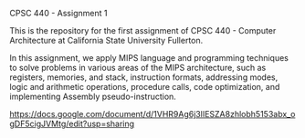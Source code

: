 CPSC 440 - Assignment 1

This is the repository for the first assignment of CPSC 440 - Computer Architecture at California State University Fullerton. 

In this assignment, we apply MIPS language and programming techniques to solve problems in various areas of the MIPS architecture, such as registers, memories, and stack, instruction formats, addressing modes, logic and arithmetic operations, procedure calls, code optimization, and implementing Assembly pseudo-instruction.

https://docs.google.com/document/d/1VHR9Ag6j3lIESZA8zhlobh5153abx_ogDF5cigJVMtg/edit?usp=sharing